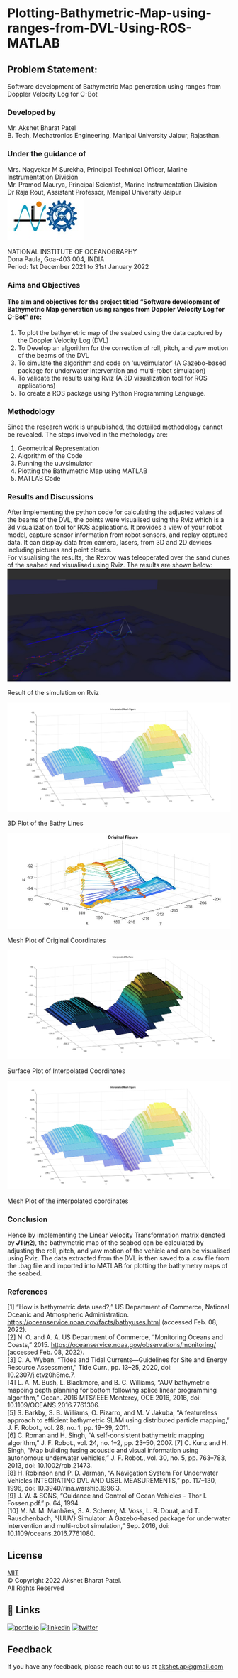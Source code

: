 # Plotting-Bathymetric-Map-using-ranges-from-DVL-Using-ROS-MATLAB

## Problem Statement: 
Software development of Bathymetric Map generation using ranges from Doppler Velocity Log for C-Bot

### Developed by
Mr. Akshet Bharat Patel <br>
B. Tech, Mechatronics Engineering, Manipal University Jaipur, Rajasthan. <br>

### Under the guidance of
Mrs. Nagvekar M Surekha, Principal Technical Officer, Marine Instrumentation Division <br>
Mr. Pramod Maurya, Principal Scientist, Marine Instrumentation Division <br>
Dr Raja Rout, Assistant Professor, Manipal University Jaipur <br>
![](img/logo.jpeg) <br>
<!-- ![](https://github.com/AkshetPatel/Plotting-Bathymetric-Map-using-ranges-from-DVL-Using-ROS-MATLAB/blob/main/img/logo.jpeg) <br> -->
NATIONAL INSTITUTE OF OCEANOGRAPHY <br>
Dona Paula, Goa-403 004, INDIA <br>
Period: 1st December 2021 to 31st January 2022 <br>

### Aims and Objectives
#### The aim and objectives for the project titled “Software development of Bathymetric Map generation using ranges from Doppler Velocity Log for C-Bot” are:
1. To plot the bathymetric map of the seabed using the data captured by the Doppler Velocity Log (DVL)
2. To Develop an algorithm for the correction of roll, pitch, and yaw motion of the beams of the DVL
3. To simulate the algorithm and code on ‘uuvsimulator’ (A Gazebo-based package for underwater intervention and multi-robot simulation)
4. To validate the results using Rviz (A 3D visualization tool for ROS applications)
5. To create a ROS package using Python Programming Language. <br>

### Methodology
Since the research work is unpublished, the detailed methodology cannot be revealed. The steps involved in the metholodgy are:
1. Geometrical Representation
2. Algorithm of the Code
3. Running the uuvsimulator
4. Plotting the Bathymetric Map using MATLAB
5. MATLAB Code

### Results and Discussions
After implementing the python code for calculating the adjusted values of the beams of the DVL, the points were visualised using the Rviz which is a 3d visualization tool for ROS applications. It provides a view of your robot model, capture sensor information from robot sensors, and replay captured data. It can display data from camera, lasers, from 3D and 2D devices including pictures and point clouds. <br>
For visualising the results, the Rexrov was teleoperated over the sand dunes of the seabed and visualised using Rviz. The results are shown below:
![](img/Results.jpeg) <br>
<!-- ![](https://github.com/AkshetPatel/Plotting-Bathymetric-Map-using-ranges-from-DVL-Using-ROS-MATLAB/blob/main/img/Results.jpeg) <br> -->
Result of the simulation on Rviz <br>

![](img/Interpolated%20Mesh.jpg) <br>
<!-- ![](https://github.com/AkshetPatel/Plotting-Bathymetric-Map-using-ranges-from-DVL-Using-ROS-MATLAB/blob/main/img/3D%20Coordinates.jpg) <br> -->
3D Plot of the Bathy Lines <br>

![](img/NON%20Interpolated%20Mesh.jpg) <br>
<!-- ![](https://github.com/AkshetPatel/Plotting-Bathymetric-Map-using-ranges-from-DVL-Using-ROS-MATLAB/blob/main/img/NON%20Interpolated%20Mesh.jpg) <br> -->
Mesh Plot of Original Coordinates <br>

![](img/Interpolated%20Surface.jpg) <br>
<!-- ![](https://github.com/AkshetPatel/Plotting-Bathymetric-Map-using-ranges-from-DVL-Using-ROS-MATLAB/blob/main/img/Interpolated%20Surface.jpg) <br> -->
Surface Plot of Interpolated Coordinates <br>

![](img/Interpolated%20Mesh.jpg) <br>
<!-- ![](https://github.com/AkshetPatel/Plotting-Bathymetric-Map-using-ranges-from-DVL-Using-ROS-MATLAB/blob/main/img/Interpolated%20Mesh.jpg) <br> -->
Mesh Plot of the interpolated coordinates <br>

### Conclusion
Hence by implementing the Linear Velocity Transformation matrix denoted by 𝑱𝟏(𝜼𝟐), the bathymetric map of the seabed can be calculated by adjusting the roll, pitch, and yaw motion of the vehicle and can be visualised using Rviz. The data extracted from the DVL is then saved to a .csv file from the .bag file and imported into MATLAB for plotting the bathymetry maps of the seabed. <br>

### References
[1] “How is bathymetric data used?,” US Department of Commerce, National Oceanic and Atmospheric Administration. https://oceanservice.noaa.gov/facts/bathyuses.html (accessed Feb. 08, 2022). <br>
[2] N. O. and A. A. US Department of Commerce, “Monitoring Oceans and Coasts,” 2015. https://oceanservice.noaa.gov/observations/monitoring/ (accessed Feb. 08, 2022). <br>
[3] C. A. Wyban, “Tides and Tidal Currents—Guidelines for Site and Energy Resource Assessment,” Tide Curr., pp. 13–25, 2020, doi: 10.2307/j.ctvz0h8mc.7. <br>
[4] L. A. M. Bush, L. Blackmore, and B. C. Williams, “AUV bathymetric mapping depth planning for bottom following splice linear programming algorithm,” Ocean. 2016 MTS/IEEE Monterey, OCE 2016, 2016, doi: 10.1109/OCEANS.2016.7761306. <br>
[5] S. Barkby, S. B. Williams, O. Pizarro, and M. V Jakuba, “A featureless approach to efficient bathymetric SLAM using distributed particle mapping,” J. F. Robot., vol. 28, no. 1, pp. 19–39, 2011. <br>
[6] C. Roman and H. Singh, “A self-consistent bathymetric mapping algorithm,” J. F. Robot., vol. 24, no. 1–2, pp. 23–50, 2007.
[7] C. Kunz and H. Singh, “Map building fusing acoustic and visual information using autonomous underwater vehicles,” J. F. Robot., vol. 30, no. 5, pp. 763–783, 2013, doi: 10.1002/rob.21473. <br>
[8] H. Robinson and P. D. Jarman, “A Navigation System For Underwater Vehicles INTEGRATING DVL AND USBL MEASUREMENTS,” pp. 117–130, 1996, doi: 10.3940/rina.warship.1996.3. <br>
[9] J. W. & SONS, “Guidance and Control of Ocean Vehicles - Thor I. Fossen.pdf.” p. 64, 1994. <br>
[10] M. M. M. Manhães, S. A. Scherer, M. Voss, L. R. Douat, and T. Rauschenbach, “{UUV} Simulator: A Gazebo-based package for underwater intervention and multi-robot simulation,” Sep. 2016, doi: 10.1109/oceans.2016.7761080.<br>

## License
[MIT](https://github.com/AkshetPatel/Plotting-Bathymetric-Map-using-ranges-from-DVL-Using-ROS-MATLAB/blob/main/LICENSE) <br>
© Copyright 2022 Akshet Bharat Patel. <br>
All Rights Reserved <br>

## 🔗 Links
[![portfolio](https://img.shields.io/badge/my_portfolio-000?style=for-the-badge&logo=ko-fi&logoColor=white)](https://akshetpatel.tk/)
[![linkedin](https://img.shields.io/badge/linkedin-0A66C2?style=for-the-badge&logo=linkedin&logoColor=white)](https://www.linkedin.com/in/akshetpatel/)
[![twitter](https://img.shields.io/badge/twitter-1DA1F2?style=for-the-badge&logo=twitter&logoColor=white)](https://twitter.com/Akshet9)

## Feedback
If you have any feedback, please reach out to us at akshet.ap@gmail.com